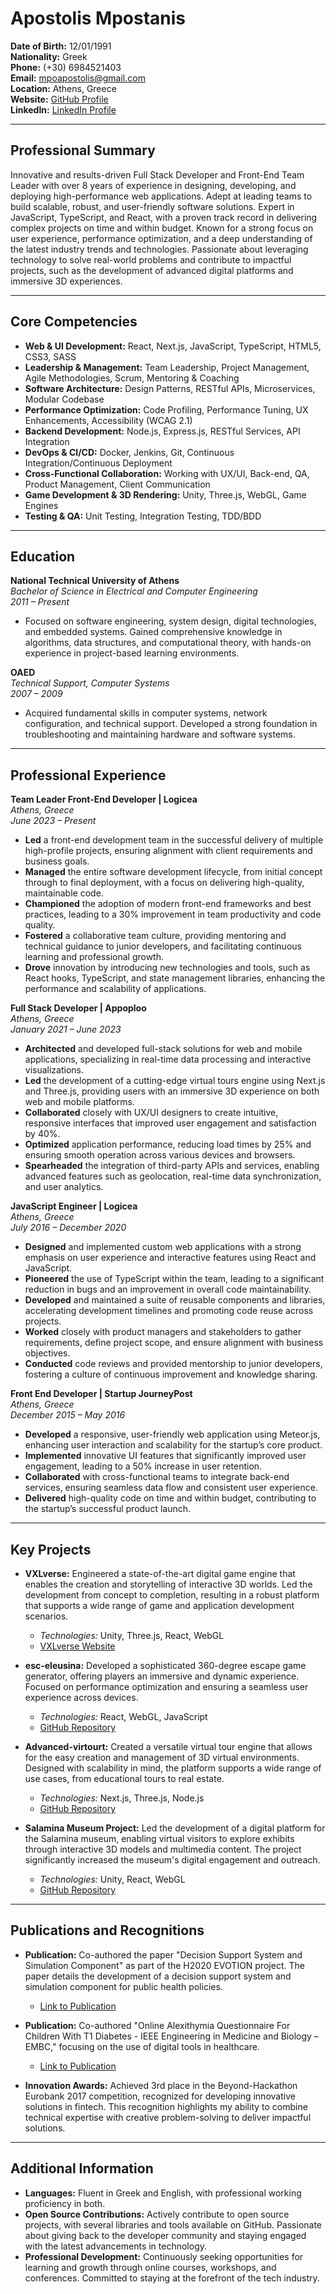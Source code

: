 # Apostolis Mpostanis

**Date of Birth:** 12/01/1991  
**Nationality:** Greek  
**Phone:** (+30) 6984521403  
**Email:** [mpoapostolis@gmail.com](mailto:mpoapostolis@gmail.com)  
**Location:** Athens, Greece  
**Website:** [GitHub Profile](https://github.com/mpoapostolis)  
**LinkedIn:** [LinkedIn Profile](https://www.linkedin.com/in/apostolis-mpostanis-5064267b) 

---

## Professional Summary

Innovative and results-driven Full Stack Developer and Front-End Team Leader with over 8 years of experience in designing, developing, and deploying high-performance web applications. Adept at leading teams to build scalable, robust, and user-friendly software solutions. Expert in JavaScript, TypeScript, and React, with a proven track record in delivering complex projects on time and within budget. Known for a strong focus on user experience, performance optimization, and a deep understanding of the latest industry trends and technologies. Passionate about leveraging technology to solve real-world problems and contribute to impactful projects, such as the development of advanced digital platforms and immersive 3D experiences.

---

## Core Competencies

- **Web & UI Development:** React, Next.js, JavaScript, TypeScript, HTML5, CSS3, SASS
- **Leadership & Management:** Team Leadership, Project Management, Agile Methodologies, Scrum, Mentoring & Coaching
- **Software Architecture:** Design Patterns, RESTful APIs, Microservices, Modular Codebase
- **Performance Optimization:** Code Profiling, Performance Tuning, UX Enhancements, Accessibility (WCAG 2.1)
- **Backend Development:** Node.js, Express.js, RESTful Services, API Integration
- **DevOps & CI/CD:** Docker, Jenkins, Git, Continuous Integration/Continuous Deployment
- **Cross-Functional Collaboration:** Working with UX/UI, Back-end, QA, Product Management, Client Communication
- **Game Development & 3D Rendering:** Unity, Three.js, WebGL, Game Engines
- **Testing & QA:** Unit Testing, Integration Testing, TDD/BDD

---

## Education

**National Technical University of Athens**  
*Bachelor of Science in Electrical and Computer Engineering*  
*2011 – Present*  
- Focused on software engineering, system design, digital technologies, and embedded systems. Gained comprehensive knowledge in algorithms, data structures, and computational theory, with hands-on experience in project-based learning environments.

**OAED**  
*Technical Support, Computer Systems*  
*2007 – 2009*  
- Acquired fundamental skills in computer systems, network configuration, and technical support. Developed a strong foundation in troubleshooting and maintaining hardware and software systems.

---

## Professional Experience

**Team Leader Front-End Developer | Logicea**  
*Athens, Greece*  
*June 2023 – Present*  
- **Led** a front-end development team in the successful delivery of multiple high-profile projects, ensuring alignment with client requirements and business goals.
- **Managed** the entire software development lifecycle, from initial concept through to final deployment, with a focus on delivering high-quality, maintainable code.
- **Championed** the adoption of modern front-end frameworks and best practices, leading to a 30% improvement in team productivity and code quality.
- **Fostered** a collaborative team culture, providing mentoring and technical guidance to junior developers, and facilitating continuous learning and professional growth.
- **Drove** innovation by introducing new technologies and tools, such as React hooks, TypeScript, and state management libraries, enhancing the performance and scalability of applications.

**Full Stack Developer | Appoploo**  
*Athens, Greece*  
*January 2021 – June 2023*  
- **Architected** and developed full-stack solutions for web and mobile applications, specializing in real-time data processing and interactive visualizations.
- **Led** the development of a cutting-edge virtual tours engine using Next.js and Three.js, providing users with an immersive 3D experience on both web and mobile platforms.
- **Collaborated** closely with UX/UI designers to create intuitive, responsive interfaces that improved user engagement and satisfaction by 40%.
- **Optimized** application performance, reducing load times by 25% and ensuring smooth operation across various devices and browsers.
- **Spearheaded** the integration of third-party APIs and services, enabling advanced features such as geolocation, real-time data synchronization, and user analytics.

**JavaScript Engineer | Logicea**  
*Athens, Greece*  
*July 2016 – December 2020*  
- **Designed** and implemented custom web applications with a strong emphasis on user experience and interactive features using React and JavaScript.
- **Pioneered** the use of TypeScript within the team, leading to a significant reduction in bugs and an improvement in overall code maintainability.
- **Developed** and maintained a suite of reusable components and libraries, accelerating development timelines and promoting code reuse across projects.
- **Worked** closely with product managers and stakeholders to gather requirements, define project scope, and ensure alignment with business objectives.
- **Conducted** code reviews and provided mentorship to junior developers, fostering a culture of continuous improvement and knowledge sharing.

**Front End Developer | Startup JourneyPost**  
*Athens, Greece*  
*December 2015 – May 2016*  
- **Developed** a responsive, user-friendly web application using Meteor.js, enhancing user interaction and scalability for the startup’s core product.
- **Implemented** innovative UI features that significantly improved user engagement, leading to a 50% increase in user retention.
- **Collaborated** with cross-functional teams to integrate back-end services, ensuring seamless data flow and consistent user experience.
- **Delivered** high-quality code on time and within budget, contributing to the startup’s successful product launch.

---

## Key Projects

- **VXLverse:** Engineered a state-of-the-art digital game engine that enables the creation and storytelling of interactive 3D worlds. Led the development from concept to completion, resulting in a robust platform that supports a wide range of game and application development scenarios.
  - *Technologies:* Unity, Three.js, React, WebGL
  - [VXLverse Website](https://www.vxlverse.com)

- **esc-eleusina:** Developed a sophisticated 360-degree escape game generator, offering players an immersive and dynamic experience. Focused on performance optimization and ensuring a seamless user experience across devices.
  - *Technologies:* React, WebGL, JavaScript
  - [GitHub Repository](https://github.com/mpoapostolis/esc-eleusina)

- **Advanced-virtourt:** Created a versatile virtual tour engine that allows for the easy creation and management of 3D virtual environments. Designed with scalability in mind, the platform supports a wide range of use cases, from educational tours to real estate.
  - *Technologies:* Next.js, Three.js, Node.js
  - [GitHub Repository](https://github.com/mpoapostolis/Advanced-virtourt)

- **Salamina Museum Project:** Led the development of a digital platform for the Salamina museum, enabling virtual visitors to explore exhibits through interactive 3D models and multimedia content. The project significantly increased the museum's digital engagement and outreach.
  - *Technologies:* Unity, React, WebGL
  - [GitHub Repository](https://github.com/mpoapostolis/salamina)

---

## Publications and Recognitions

- **Publication:** Co-authored the paper "Decision Support System and Simulation Component" as part of the H2020 EVOTION project. The paper details the development of a decision support system and simulation component for public health policies.
  - [Link to Publication](https://github.com/mpoapostolis/publications/blob/main/727521-D5.6-EVOTION-Decision-Support-System-and-Simulation-Component.pdf)

- **Publication:** Co-authored "Online Alexithymia Questionnaire For Children With T1 Diabetes - IEEE Engineering in Medicine and Biology – EMBC," focusing on the use of digital tools in healthcare.
  - [Link to Publication](https://github.com/mpoapostolis/publications/blob/main/posterPK.pdf)

- **Innovation Awards:** Achieved 3rd place in the Beyond-Hackathon Eurobank 2017 competition, recognized for developing innovative solutions in fintech. This recognition highlights my ability to combine technical expertise with creative problem-solving to deliver impactful solutions.

---

## Additional Information

- **Languages:** Fluent in Greek and English, with professional working proficiency in both.
- **Open Source Contributions:** Actively contribute to open source projects, with several libraries and tools available on GitHub. Passionate about giving back to the developer community and staying engaged with the latest advancements in technology.
- **Professional Development:** Continuously seeking opportunities for learning and growth through online courses, workshops, and conferences. Committed to staying at the forefront of the tech industry.
